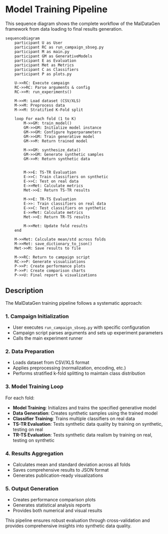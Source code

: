 # Model Training Pipeline

This sequence diagram shows the complete workflow of the MalDataGen framework from data loading to final results generation.

```mermaid
sequenceDiagram
    participant U as User
    participant RC as run_campaign_sbseg.py
    participant M as main.py
    participant GM as GenerativeModels
    participant E as Evaluation
    participant Met as Metrics
    participant C as Classifiers
    participant P as plots.py
    
    U->>RC: Execute campaign
    RC->>RC: Parse arguments & config
    RC->>M: run_experiments()
    
    M->>M: Load dataset (CSV/XLS)
    M->>M: Preprocess data
    M->>M: Stratified K-Fold split
    
    loop For each fold (1 to K)
        M->>GM: train_model()
        GM->>GM: Initialize model instance
        GM->>GM: Configure hyperparameters
        GM->>GM: Train generative model
        GM->>M: Return trained model
        
        M->>GM: synthesize_data()
        GM->>GM: Generate synthetic samples
        GM->>M: Return synthetic data
        
        
        M->>E: TS-TR Evaluation
        E->>C: Train classifiers on synthetic
        E->>C: Test on real data
        E->>Met: Calculate metrics
        Met->>E: Return TS-TR results
        
        M->>E: TR-TS Evaluation
        E->>: Train classifiers on real data
        E->>C: Test classifiers on synthetic
        E->>Met: Calculate metrics
        Met->>E: Return TR-TS results
        
        M->>Met: Update fold results
    end
    
    M->>Met: Calculate mean/std across folds
    M->>Met: save_dictionary_to_json()
    Met->>M: Save results to file
    
    M->>RC: Return to campaign script
    RC->>P: Generate visualizations
    P->>P: Create performance plots
    P->>P: Create comparison charts
    P->>U: Final report & visualizations
```

## Description

The MalDataGen training pipeline follows a systematic approach:

### 1. Campaign Initialization
- User executes `run_campaign_sbseg.py` with specific configuration
- Campaign script parses arguments and sets up experiment parameters
- Calls the main experiment runner

### 2. Data Preparation
- Loads dataset from CSV/XLS format
- Applies preprocessing (normalization, encoding, etc.)
- Performs stratified k-fold splitting to maintain class distribution

### 3. Model Training Loop
For each fold:
- **Model Training**: Initializes and trains the specified generative model
- **Data Generation**: Creates synthetic samples using the trained model
- **Classifier Training**: Trains multiple classifiers on real data
- **TS-TR Evaluation**: Tests synthetic data quality by training on synthetic, testing on real
- **TR-TS Evaluation**: Tests synthetic data realism by training on real, testing on synthetic

### 4. Results Aggregation
- Calculates mean and standard deviation across all folds
- Saves comprehensive results to JSON format
- Generates publication-ready visualizations

### 5. Output Generation
- Creates performance comparison plots
- Generates statistical analysis reports
- Provides both numerical and visual results

This pipeline ensures robust evaluation through cross-validation and provides comprehensive insights into synthetic data quality. 
